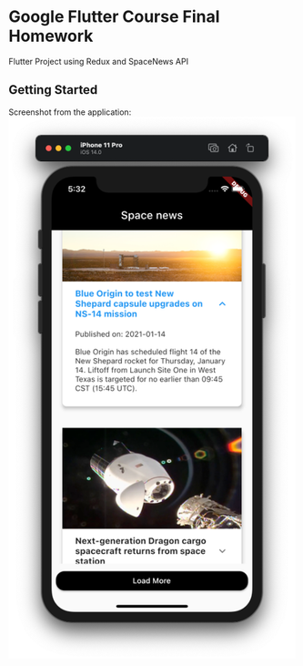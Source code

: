 # Google Flutter Course Final Homework 

Flutter Project using Redux and SpaceNews API

## Getting Started
Screenshot from the application:
![App Screenshot](./readme_screenshot.png)
